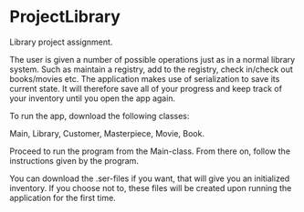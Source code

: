# ProjectLibrary
Library project assignment.

The user is given a number of possible operations just as in a normal library system. Such as maintain a registry, add to the registry, check in/check out books/movies  etc.
The application makes use of serialization to save its current state. It will therefore save all of your progress and keep track of your inventory
until you open the app again.

To run the app, download the following classes: 

Main,
Library,
Customer,
Masterpiece,
Movie,
Book.

Proceed to run the program from the Main-class. From there on, follow the instructions given by the program.

You can download the .ser-files if you want, that will give you an initialized inventory.
If you choose not to, these files will be created upon running the application for the first time.
